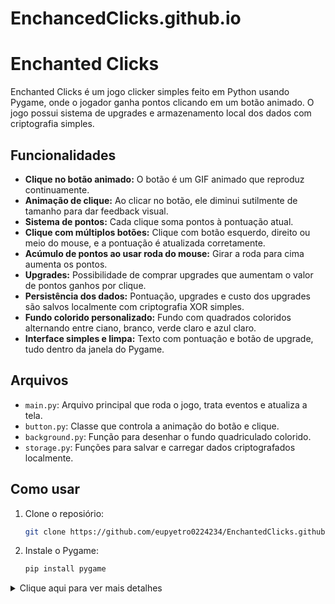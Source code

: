 # EnchancedClicks.github.io

# Enchanted Clicks

Enchanted Clicks é um jogo clicker simples feito em Python usando Pygame, onde o jogador ganha pontos clicando em um botão animado. O jogo possui sistema de upgrades e armazenamento local dos dados com criptografia simples.

## Funcionalidades

- **Clique no botão animado:** O botão é um GIF animado que reproduz continuamente.
- **Animação de clique:** Ao clicar no botão, ele diminui sutilmente de tamanho para dar feedback visual.
- **Sistema de pontos:** Cada clique soma pontos à pontuação atual.
- **Clique com múltiplos botões:** Clique com botão esquerdo, direito ou meio do mouse, e a pontuação é atualizada corretamente.
- **Acúmulo de pontos ao usar roda do mouse:** Girar a roda para cima aumenta os pontos.
- **Upgrades:** Possibilidade de comprar upgrades que aumentam o valor de pontos ganhos por clique.
- **Persistência dos dados:** Pontuação, upgrades e custo dos upgrades são salvos localmente com criptografia XOR simples.
- **Fundo colorido personalizado:** Fundo com quadrados coloridos alternando entre ciano, branco, verde claro e azul claro.
- **Interface simples e limpa:** Texto com pontuação e botão de upgrade, tudo dentro da janela do Pygame.

## Arquivos

- `main.py`: Arquivo principal que roda o jogo, trata eventos e atualiza a tela.
- `button.py`: Classe que controla a animação do botão e clique.
- `background.py`: Função para desenhar o fundo quadriculado colorido.
- `storage.py`: Funções para salvar e carregar dados criptografados localmente.

## Como usar

1. Clone o reposiório:
   ```bash
   git clone https://github.com/eupyetro0224234/EnchantedClicks.github.io

2. Instale o Pygame:
   ```bash
   pip install pygame


<details>
  <summary>Clique aqui para ver mais detalhes</summary>

  Aqui você pode colocar o conteúdo que ficará oculto inicialmente. Pode ser texto, listas, código, imagens, etc.

  ```python
  print("Exemplo de código dentro da seção oculta")
</details>

## Commits / Registros de alteração

- `Initial commit`: 16/06/2025 - 15h11
- **1 file changed +1 -0 lines changed - # EnchancedClicks.github.io**

- `Initial commit`: 16/06/2025 - 15h25
- **8 files changed +212 -0 lines changed - # EnchancedClicks.github.io**
